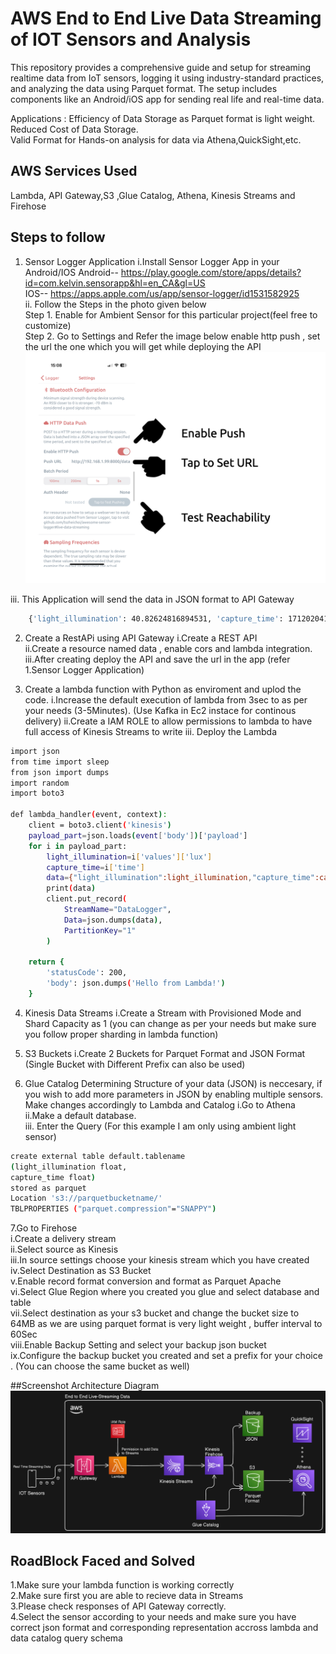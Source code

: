 
# AWS End to End Live Data Streaming of IOT Sensors and Analysis
This repository provides a comprehensive guide and setup for streaming realtime data from IoT sensors, logging it using industry-standard practices, and analyzing the data using Parquet format. The setup includes components like an Android/iOS app for sending real life and real-time data.

Applications : Efficiency of Data Storage as Parquet format is light weight.\
Reduced Cost of Data Storage.\
Valid Format for Hands-on analysis for data via Athena,QuickSight,etc.


## AWS Services Used
Lambda, API Gateway,S3 ,Glue Catalog, Athena, Kinesis Streams and Firehose
## Steps to follow
1. Sensor Logger Application
i.Install Sensor Logger App in your Android/IOS
Android-- https://play.google.com/store/apps/details?id=com.kelvin.sensorapp&hl=en_CA&gl=US \
IOS-- https://apps.apple.com/us/app/sensor-logger/id1531582925 \
ii. Follow the Steps in the photo given below\
Step 1. Enable for Ambient Sensor for this particular project(feel free to customize)\
Step 2. Go to Settings and Refer the image below enable http push , set the url the one which you will get while deploying the API 
![Architecture Diagram](https://github.com/rahulpatel13/aws-end-to-end-live-data-streaming/blob/main/http%20push%20photo.png)

iii. This Application will send the data in JSON format to API Gateway
```bash
	{'light_illumination': 40.82624816894531, 'capture_time': 1712020418971037400}
```


2. Create a RestAPi using API Gateway
i.Create a REST API \
ii.Create a resource named data , enable cors and lambda integration. 
iii.After creating deploy the API and save the url in the app (refer 1.Sensor Logger Application)



3. Create a lambda function with Python as enviroment and uplod the code. 
i.Increase the default execution of lambda from 3sec to as per your needs (3-5Minutes). (Use Kafka in Ec2 instace for continous delivery)
ii.Create a IAM ROLE to allow permissions to lambda to have full access of Kinesis Streams to write
iii. Deploy the Lambda
```bash
import json
from time import sleep
from json import dumps
import random
import boto3

def lambda_handler(event, context):
    client = boto3.client('kinesis')
    payload_part=json.loads(event['body'])['payload']
    for i in payload_part:
        light_illumination=i['values']['lux']
        capture_time=i['time']
        data={"light_illumination":light_illumination,"capture_time":capture_time}
        print(data)
        client.put_record(
            StreamName="DataLogger",
            Data=json.dumps(data),
            PartitionKey="1"
        )
        
    return {
        'statusCode': 200,
        'body': json.dumps('Hello from Lambda!')
    }
```

4. Kinesis Data Streams
i.Create a Stream with Provisioned Mode and Shard Capacity as 1 (you can change as per your needs but make sure you follow proper sharding in lambda function)

5. S3 Buckets
i.Create 2 Buckets for Parquet Format and JSON Format (Single Bucket with Different Prefix can also be used)

6. Glue Catalog
Determining Structure of your data (JSON) is neccesary, if you wish to add more parameters in JSON by enabling multiple sensors. Make changes accordingly to Lambda and Catalog
i.Go to Athena\
ii.Make a default database.\
iii. Enter the Query (For this example I am only using ambient light sensor)
```bash
create external table default.tablename
(light_illumination float,
capture_time float)
stored as parquet
Location 's3://parquetbucketname/'
TBLPROPERTIES ("parquet.compression"="SNAPPY")
```

7.Go to Firehose\
i.Create a delivery stream\
ii.Select source as Kinesis\
iii.In source settings choose your kinesis stream which you have created\
iv.Select Destination as S3 Bucket\
v.Enable record format conversion and format as Parquet Apache\
vi.Select Glue Region where you created you glue and select database and table\
vii.Select destination as your s3 bucket and change the bucket size to 64MB as we are using parquet format is very light weight  , buffer interval to 60Sec\
viii.Enable Backup Setting and select your backup json bucket\
ix.Configure the backup bucket you created and set a prefix for your choice . (You can choose the same bucket as well)


##Screenshot
Architecture Diagram
![Architecture Diagram](https://github.com/rahulpatel13/aws-end-to-end-live-data-streaming/blob/main/datastreaming)








## RoadBlock Faced and Solved
1.Make sure your lambda function is working correctly\
2.Make sure first you are able to recieve data in Streams\
3.Please check responses of API Gateway correctly.\
4.Select the sensor according to your needs and make sure you have correct json format and corresponding representation accross lambda and data catalog query schema
